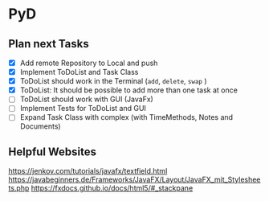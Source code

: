 # PyD



## Plan next Tasks

- [x] Add remote Repository to Local and push
- [x] Implement ToDoList and Task Class
- [x] ToDoList should work in the Terminal  (`add`, `delete`, `swap` )
- [x] ToDoList: It should be possible to add more than one task at once
- [ ] ToDoList should work with GUI (JavaFx)
- [ ] Implement Tests for ToDoList and GUI
- [ ] Expand Task Class with complex (with TimeMethods, Notes and Documents)

## Helpful Websites
https://jenkov.com/tutorials/javafx/textfield.html
https://javabeginners.de/Frameworks/JavaFX/Layout/JavaFX_mit_Stylesheets.php
https://fxdocs.github.io/docs/html5/#_stackpane

